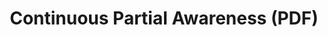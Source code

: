 ---
ee_id: '70'
site: '1'
type: '2'
url: 2009-049-continuous-partial-awareness-pdf
title: Continuous Partial Awareness (PDF)
year: '2009'
display_year: '2009'
medium: PDF
dims: ''
pitch: A list of ideas for artworks, rated. Made originally for a performance. ps
  - Some I ended up making.
ps: ''
live_url: ''
related: "[49] [2008-020-continuous-partial-awareness-performance] 2008-020 Continuous
  Partial Awareness (Performance)"
youtube: ''
related_code: ''
imgs: Continuous-Partial-Awareness-2009-049-Full-db-OL.jpg,Continuous-Partial-Awareness-2009-049-install-2-db-OL.jpg
subheading: ''
download: arcangel-CPA.pdf
add_credit: ''
commission: ''
layout: things-i-made
---